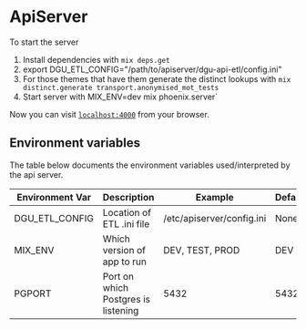# ApiServer

To start the server

  1. Install dependencies with `mix deps.get`
  2. export DGU_ETL_CONFIG="/path/to/apiserver/dgu-api-etl/config.ini"
  3. For those themes that have them generate the distinct lookups with ```mix distinct.generate transport.anonymised_mot_tests```
  4. Start server with MIX_ENV=dev mix phoenix.server`

Now you can visit [`localhost:4000`](http://localhost:4000) from your browser.

## Environment variables

The table below documents the environment variables used/interpreted by the api server.

| Environment Var | Description | Example | Default |
|----------|-----------|-----------|-----------|
|  DGU_ETL_CONFIG | Location of ETL .ini file | /etc/apiserver/config.ini | None |
| MIX_ENV  | Which version of app to run  |  DEV, TEST, PROD  | DEV  |
| PGPORT | Port on which Postgres is listening  | 5432  | 5432  |



